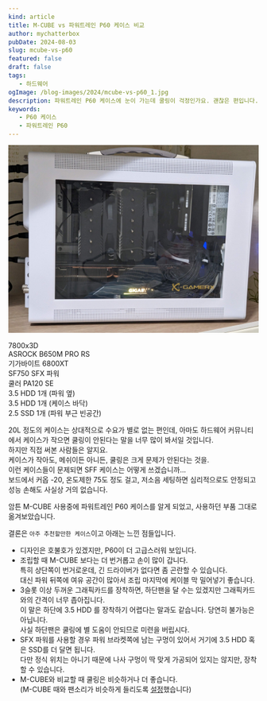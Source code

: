 ```yaml
---
kind: article
title: M-CUBE vs 파워트레인 P60 케이스 비교
author: mychatterbox
pubDate: 2024-08-03
slug: mcube-vs-p60
featured: false
draft: false
tags:
   - 하드웨어
ogImage: /blog-images/2024/mcube-vs-p60_1.jpg
description: 파워트레인 P60 케이스에 눈이 가는데 쿨링이 걱정인가요. 괜찮은 편입니다.
keywords:
   - P60 케이스
   - 파워트레인 P60
---
```


![p60](../../assets/blog-images/2024/mcube-vs-p60_1.jpg)  

7800x3D  
ASROCK B650M PRO RS  
기가바이트 6800XT  
SF750 SFX 파워  
쿨러 PA120 SE  
3.5 HDD 1개 (파워 옆)  
3.5 HDD 1개 (케이스 바닥)  
2.5 SSD 1개 (파워 부근 빈공간)

20L 정도의 케이스는 상대적으로 수요가 별로 없는 편인데, 아마도 하드웨어 커뮤니티에서 케이스가 작으면 쿨링이 안된다는 말을 너무 많이 봐서일 것입니다.  
하지만 직접 써본 사람들은 알지요.  
케이스가 작아도, 메쉬이든 아니든, 쿨링은 크게 문제가 안된다는 것을.  
이런 케이스들이 문제되면 SFF 케이스는 어떻게 쓰겠습니까...   
보드에서 커옵 -20, 온도제한 75도 정도 걸고, 저소음 세팅하면 심리적으로도 안정되고 성능 손해도 사실상 거의 없습니다.  

암튼 M-CUBE 사용중에 파워트레인 P60 케이스를 알게 되었고, 사용하던 부품 그대로 옮겨보았습니다.  

결론은 `아주 추천할만한 케이스`이고 아래는 느낀 점들입니다.  

- 디자인은 호불호가 있겠지만, P60이 더 고급스러워 보입니다.  
- 조립할 때 M-CUBE 보다는 더 번거롭고 손이 많이 갑니다.  
  특히 상단쪽이 번거로운데, 긴 드라이버가 없다면 좀 곤란할 수 있습니다.  
  대신 파워 뒤쪽에 여유 공간이 많아서 조립 마지막에 케이블 막 밀어넣기 좋습니다.  
- 3슬롯 이상 두꺼운 그래픽카드를 장착하면, 하단팬을 달 수는 있겠지만 그래픽카드와의 간격이 너무 좁아집니다.  
  이 말은 하단에 3.5 HDD 를 장착하기 어렵다는 말과도 같습니다. 당연히 불가능은 아닙니다.  
  사실 하단팬은 쿨링에 별 도움이 안되므로 미련을 버립시다.  
- SFX 파워를 사용할 경우 파워 브라켓쪽에 남는 구멍이 있어서 거기에 3.5 HDD 혹은 SSD를 더 달면 됩니다.  
  다만 정식 위치는 아니기 때문에 나사 구멍이 딱 맞게 가공되어 있지는 않지만, 장착할 수 있습니다.
- M-CUBE와 비교할 때 쿨링은 비슷하거나 더 좋습니다.  
  (M-CUBE 때와 팬소리가 비슷하게 들리도록 [설정](https://chatter.kr/motherboard-fanspeed-setting)했습니다)

  